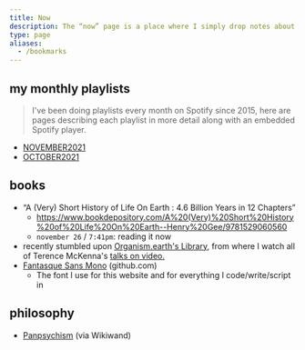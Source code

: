 ```yaml
---
title: Now
description: The “now” page is a place where I simply drop notes about what I'm currently interested/thinking about. It's a hodge-podge of more-or-less related links, quotes, snippets, bits and pieces I've gleaned from the internet.
type: page
aliases:
  - /bookmarks
---
```


## my monthly playlists

> I've been doing playlists every month on Spotify since 2015, here are pages describing each playlist in more detail along with an embedded Spotify player.

- [NOVEMBER2021](/playlists/november-2021)
- [OCTOBER2021](/playlists/october-2021)

## books

* “A (Very) Short History of Life On Earth : 4.6 Billion Years in 12 Chapters”
  - https://www.bookdepository.com/A%20(Very)%20Short%20History%20of%20Life%20On%20Earth--Henry%20Gee/9781529060560
  - `november 26` / `7:41pm`: reading it now
* recently stumbled upon [Organism.earth's Library](https://www.organism.earth/library/), from where I watch all of Terence McKenna's [talks on video.](https://www.organism.earth/library/author/terence-mckenna)
* [Fantasque Sans Mono](https://github.com/belluzj/fantasque-sans) (github.com)
  - The font I use for this website and for everything I code/write/script in

## philosophy

* [Panpsychism](https://www.wikiwand.com/en/Panpsychism) (via Wikiwand)
